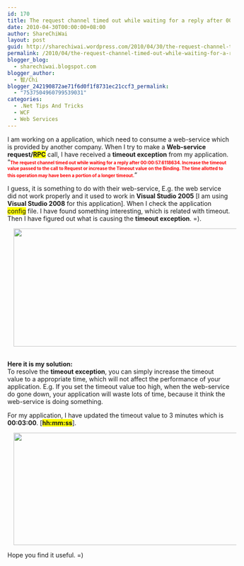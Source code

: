 ```yaml
---
id: 170
title: The request channel timed out while waiting for a reply after 00:00:57.6118634. Increase the timeout value passed to the call to Request or increase the SendTimeout value on the Binding. The time allotted to this operation may have been a portion of a longer timeout.
date: 2010-04-30T00:00:00+08:00
author: ShareChiWai
layout: post
guid: http://sharechiwai.wordpress.com/2010/04/30/the-request-channel-timed-out-while-waiting-for-a-reply-after-000057-6118634-increase-the-timeout-value-passed-to-the-call-to-request-or-increase-the-sendtimeout-value-on-the-binding-the-time-allo
permalink: /2010/04/the-request-channel-timed-out-while-waiting-for-a-reply-after-000057-6118634-increase-the-timeout-value-passed-to-the-call-to-request-or-increase-the-sendtimeout-value-on-the-binding-the-time-allo/
blogger_blog:
  - sharechiwai.blogspot.com
blogger_author:
  - 智/Chi
blogger_242190872ae71f6d0f1f8731ec21ccf3_permalink:
  - "7537504960799539031"
categories:
  - .Net Tips And Tricks
  - WCF
  - Web Services
---
```

I am working on a application, which need to consume a web-service which is provided by another company. When I try to make a **Web-service request/<span class="goog-spellcheck-word" style="background:none repeat scroll 0 0 yellow;">RPC</span>** call, I have received a **timeout exception** from my application.  
&#8220;<span style="color:red;font-size:x-small;"><b>The request channel timed out while waiting for a reply after 00:00:57.6118634. Increase the timeout value passed to the call to Request or increase the Timeout value on the Binding. The time allotted to this operation may have been a portion of a longer timeout.</b></span>&#8220;

I guess, it is something to do with their web-service, E.g. the web service did not work properly and it used to work in **Visual Studio 2005** [I am using **Visual Studio 2008** for this application]. When I check the application <span class="goog-spellcheck-word" style="background:none repeat scroll 0 0 yellow;">config</span> file. I have found something interesting, which is related with timeout. Then I have figured out what is causing the **timeout exception**. =).

<div class="separator" style="clear:both;text-align:center;">
  <a href="https://i0.wp.com/oldblog.sharechiwai.com/wp-content/uploads/2010/08/wstimeout0100.png" style="margin-left:1em;margin-right:1em;"><img border="0" height="267" src="https://i0.wp.com/oldblog.sharechiwai.com/wp-content/uploads/2010/08/wstimeout0100.png?resize=625%2C267" width="625" data-recalc-dims="1" /></a>
</div>

<span id="goog_165517558"></span><span id="goog_165517559"></span>  
**Here it is my solution:**  
To resolve the **timeout exception**, you can simply increase the timeout value to a appropriate time, which will not affect the performance of your application. E.g. If you set the timeout value too high, when the web-service do gone down, your application will waste lots of time, because it think the web-service is doing something.

For my application, I have updated the timeout value to 3 minutes which is **00:03:00**. [**<span class="goog-spellcheck-word" style="background:none repeat scroll 0 0 yellow;">hh</span><span style="background-color:yellow;">:mm:</span><span class="goog-spellcheck-word" style="background:none repeat scroll 0 0 yellow;">ss</span>**].

<div class="separator" style="clear:both;text-align:center;">
  <a href="http://sharechiwai.files.wordpress.com/2010/04/wstimeout0300.png" style="margin-left:1em;margin-right:1em;"><img border="0" height="254" src="http://sharechiwai.files.wordpress.com/2010/04/wstimeout0300.png?w=300&#038;resize=625%2C254" width="625" data-recalc-dims="1" /></a>
</div>

Hope you find it useful. =)